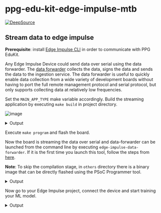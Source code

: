 # ppg-edu-kit-edge-impulse-mtb

[![DeepSource](https://deepsource.io/gh/vladBaciu/ppg-edu-kit-edge-impulse-mtb.svg/?label=active+issues&show_trend=true&token=kAoz_Mu1cturth8eQ9ygMEbv)](https://deepsource.io/gh/vladBaciu/ppg-edu-kit-edge-impulse-mtb/?ref=repository-badge)


## Stream data to edge impulse

**Prerequisite**: install [Edge Impulse CLI](https://docs.edgeimpulse.com/docs/edge-impulse-cli/cli-installation) in order to communicate with PPG EduKit.

Any Edge Impulse Device could send data over serial using the data forwarder. The [data forwarder](https://docs.edgeimpulse.com/docs/edge-impulse-cli/cli-data-forwarder) collects the data, signs the data and sends the data to the ingestion service. The data forwarder is useful to quickly enable data collection from a wide variety of development boards without having to port the full remote management protocol and serial protocol, but only supports collecting data at relatively low frequencies.

Set the ```MAIN_APP_TYPE``` make variable accordingly. Build the streaming application by executing ```make build``` in project directory.

![image](https://user-images.githubusercontent.com/24388880/208964145-04b37a6d-5e2c-4e0f-9902-773d9b3bfd78.png) 

<details>
<summary>Output</summary>

![image](https://user-images.githubusercontent.com/24388880/208968099-aac78298-ded0-4a7c-9f6d-3c6ac9758580.png)

</details>

Execute ```make program``` and flash the board. 


Now the board is streaming the data over serial and data-forwarder can be launched from the command line by executing ```edge-impulse-data-forwarder```. If it is the first time you launch this tool, follow the steps from [here](https://docs.edgeimpulse.com/docs/edge-impulse-cli/cli-data-forwarder).

**Note**: To skip the compilation stage, in ```others``` directory there is a binary image that can be directly flashed using the PSoC Programmer tool.

<details>
<summary>Output</summary>

![image](https://user-images.githubusercontent.com/24388880/208968643-039311fa-fa6d-4761-9614-417369840129.png)
![image](https://user-images.githubusercontent.com/24388880/208968375-5232d41a-5a97-41c9-9000-d9926c0c05d6.png)

</details>

Now go to your Edge Impulse project, connect the device and start training your ML model. 

<details>
<summary>Output</summary>

![image](https://user-images.githubusercontent.com/24388880/208969320-3ca8c549-aa8f-446f-9ac3-ae15bb8ebe3b.png)

</details>

